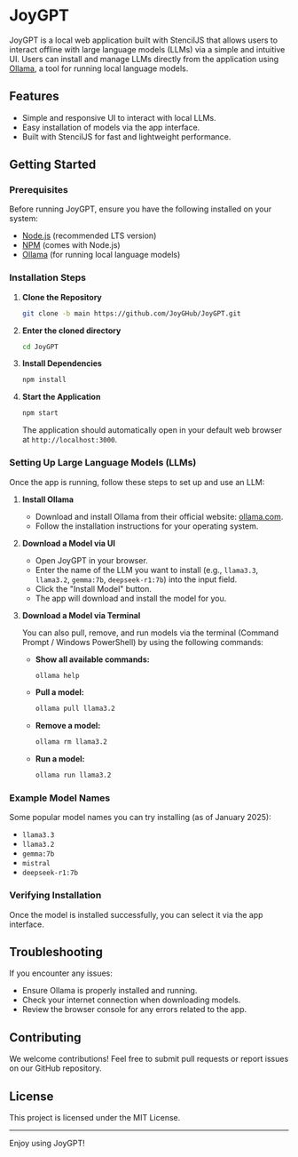 # JoyGPT

JoyGPT is a local web application built with StencilJS that allows users to interact offline with large language models (LLMs) via a simple and intuitive UI. Users can install and manage LLMs directly from the application using [Ollama](https://ollama.com/), a tool for running local language models.

## Features
- Simple and responsive UI to interact with local LLMs.
- Easy installation of models via the app interface.
- Built with StencilJS for fast and lightweight performance.

## Getting Started

### Prerequisites
Before running JoyGPT, ensure you have the following installed on your system:

- [Node.js](https://nodejs.org/) (recommended LTS version)
- [NPM](https://www.npmjs.com/) (comes with Node.js)
- [Ollama](https://ollama.com/) (for running local language models)

### Installation Steps

1. **Clone the Repository**
   ```sh
   git clone -b main https://github.com/JoyGHub/JoyGPT.git
   ```

2. **Enter the cloned directory**
   ```sh
   cd JoyGPT
   ```

3. **Install Dependencies**
   ```sh
   npm install
   ```

4. **Start the Application**
   ```sh
   npm start
   ```
   The application should automatically open in your default web browser at `http://localhost:3000`.

### Setting Up Large Language Models (LLMs)

Once the app is running, follow these steps to set up and use an LLM:

1. **Install Ollama**
   - Download and install Ollama from their official website: [ollama.com](https://ollama.com/).
   - Follow the installation instructions for your operating system.

2. **Download a Model via UI**
   - Open JoyGPT in your browser.
   - Enter the name of the LLM you want to install (e.g., `llama3.3`, `llama3.2`, `gemma:7b`, `deepseek-r1:7b`) into the input field.
   - Click the "Install Model" button.
   - The app will download and install the model for you.

3. **Download a Model via Terminal**

   You can also pull, remove, and run models via the terminal (Command Prompt / Windows PowerShell) by using the following commands:

   - **Show all available commands:**
     ```sh
     ollama help
     ```
   
   - **Pull a model:**
     ```sh
     ollama pull llama3.2
     ```
   
   - **Remove a model:**
     ```sh
     ollama rm llama3.2
     ```
   
   - **Run a model:**
     ```sh
     ollama run llama3.2
     ```

### Example Model Names
Some popular model names you can try installing (as of January 2025):

- `llama3.3`
- `llama3.2`
- `gemma:7b`
- `mistral`
- `deepseek-r1:7b`

### Verifying Installation
Once the model is installed successfully, you can select it via the app interface.

## Troubleshooting

If you encounter any issues:
- Ensure Ollama is properly installed and running.
- Check your internet connection when downloading models.
- Review the browser console for any errors related to the app.

## Contributing

We welcome contributions! Feel free to submit pull requests or report issues on our GitHub repository.

## License

This project is licensed under the MIT License.

---

Enjoy using JoyGPT!